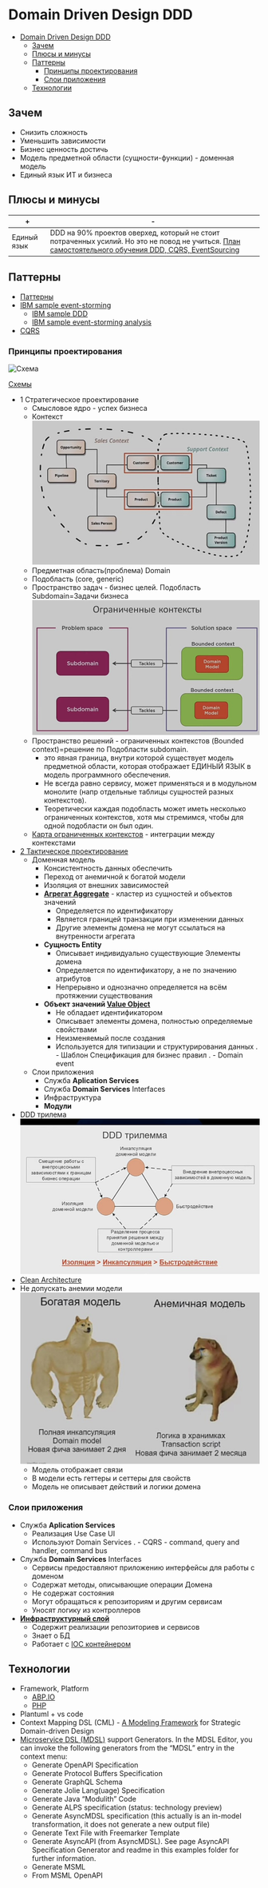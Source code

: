 # Domain Driven Design DDD

- [Domain Driven Design DDD](#domain-driven-design-ddd)
  - [Зачем](#зачем)
  - [Плюсы и минусы](#плюсы-и-минусы)
  - [Паттерны](#паттерны)
    - [Принципы проектирования](#принципы-проектирования)
    - [Слои приложения](#слои-приложения)
  - [Технологии](#технологии)

## Зачем

- Снизить сложность
- Уменьшить зависимости
- Бизнес ценность достичь
- Модель предметной области (сущности-функции) - доменная модель
- Единый язык ИТ и бизнеса

## Плюсы и минусы

| + | - |
| - | - |
| Единый язык | DDD на 90% проектов оверхед, который не стоит потраченных усилий. Но это не повод не учиться. [План самостоятельного обучения DDD, CQRS, EventSourcing](https://habr.com/ru/articles/653421/) |


## Паттерны

- [Паттерны](https://github.com/Sairyss/domain-driven-hexagon)
- [IBM sample event-storming](https://www.ibm.com/cloud/architecture/architecture/practices/event-storming-methodology-architecture/)
  - [IBM sample DDD](https://ibm-cloud-architecture.github.io/refarch-kc/implementation/domain-driven-design/)
  - [IBM sample event-storming analysis](https://ibm-cloud-architecture.github.io/refarch-kc/implementation/event-storming-analysis/)
- [CQRS](pattern.cqrs.md)

### Принципы проектирования

![Схема](http://www.plantuml.com/plantuml/proxy?cache=no&src=https://raw.githubusercontent.com/daemon110282/daemon110282.github.io/daemon110282-patch-1/arch/pattern/ddd.puml)

[Схемы](https://docs.google.com/document/d/1qgHu49LneU_iNi3YmPLc1NHSVfH-BvONdOyjg5DE8Xs/edit?usp=sharing)

- 1 Стратегическое проектирование
  - Смысловое ядро - успех бизнеса
  - Контекст ![context](../../img/pattern/ddd/ddd.context.jpg)
  - Предметная область(проблема) Domain
  - Подобласть (core, generic)
  - Пространство задач - бизнес целей. Подобласть Subdomain=Задачи бизнеса ![subdomain](../../img/pattern/ddd/ddd.subdomain.jpg)
  - Пространство решений - ограниченных контекстов (Bounded context)=решение по Подобласти subdomain.
    - это явная граница, внутри которой существует модель предметной области, которая отображает ЕДИНЫЙ ЯЗЫК в модель программного обеспечения.
    - Не всегда равно сервису, может применяться и в модульном монолите (напр отдельные таблицы сущностей разных контекстов).
    - Теоретически каждая подобласть может иметь несколько ограниченных контекстов, хотя мы стремимся, чтобы для одной подобласти он был один.
  - [Карта ограниченных контекстов](https://nuancesprog.ru/p/9085/) - интеграции между контекстами
- [2 Тактическое проектирование](https://habr.com/ru/company/oleg-bunin/blog/551428/)
  - Доменная модель
    - Консистентность данных обеспечить
    - Переход от анемичной к богатой модели
    - Изоляция от внешних зависимостей
    - __[Агрегат Aggregate](https://habr.com/ru/company/nix/blog/321686/)__ - кластер из сущностей и объектов значений
      - Определяется по идентификатору
      - Является границей транзакции при изменении данных
      - Другие элементы домена не могут ссылаться на внутренности агрегата
    - __Сущность Entity__
      - Описывает индивидуально существующие Элементы домена
      - Определяется по идентификатору, а не по значению атрибутов
      - Непрерывно и однозначно определяется на всём протяжении существования
    - __Объект значений [Value Object](https://learn.microsoft.com/ru-ru/azure/architecture/microservices/model/tactical-ddd)__
      - Не обладает идентификатором
      - Описывает элементы домена, полностью определяемые свойствами
      - Неизменяемый после создания
      - Используется для типизации и структурирования данных
.    - Шаблон Спецификация для бизнес правил
.    - Domain event
  - Слои приложения
    - Служба __Aplication Services__
    - Служба __Domain Services__ Interfaces
    - Инфраструктура
    - __Модули__
- DDD трилема ![trilema](../../img/pattern/ddd/ddd.trilema.jpg)
- [Clean Architecture](clean.architecture.md)
- Не допускать анемии модели ![model rich](../../img/pattern/ddd/ddd.model.rich.jpg)
  - Модель отображает связи
  - В модели есть геттеры и сеттеры для свойств
  - Модель не описывает действий и логики домена

### Слои приложения

- Служба __Aplication Services__
  - Реализация Use Case UI
  - Используют Domain Services
. - CQRS - command, query and handler, command bus
- Служба __Domain Services__ Interfaces
  - Сервисы предоставляют приложению интерфейсы для работы с доменом
  - Содержат методы, описывающие операции Домена
  - Не содержат состояния
  - Могут обращаться к репозиториям и другим сервисам
  - Уносят логику из контроллеров
- __[Инфраструктурный слой](https://learn.microsoft.com/ru-ru/dotnet/architecture/microservices/microservice-ddd-cqrs-patterns/ddd-oriented-microservice?source=recommendations)__
  - Содержит реализации репозиториев и сервисов
  - Знает о БД
  - Работает с [IOC контейнером](https://habr.com/ru/post/131993/)

## Технологии

- Framework, Platform
  - [ABP.IO](../../technology/framework/abp.md)
  - [PHP](../ref/ddd/php.md)
- Plantuml + vs code
- Context Mapping DSL (CML) - [A Modeling Framework](https://contextmapper.org/) for Strategic Domain-driven Design
- [Microservice DSL (MDSL)](https://github.com/Microservice-API-Patterns/MDSL-Specification) support Generators. In the MDSL Editor, you can invoke the following generators from the “MDSL” entry in the context menu:
  - Generate OpenAPI Specification
  - Generate Protocol Buffers Specification
  - Generate GraphQL Schema
  - Generate Jolie Lang(uage) Specification
  - Generate Java “Modulith” Code
  - Generate ALPS specification (status: technology preview)
  - Generate AsyncMDSL specification (this actually is an in-model transformation, it does not generate a new output file)
  - Generate Text File with Freemarker Template
  - Generate AsyncAPI (from AsyncMDSL). See page AsyncAPI Specification Generator and readme in this examples folder for further information.
  - Generate MSML
  - From MSML OpenAPI
